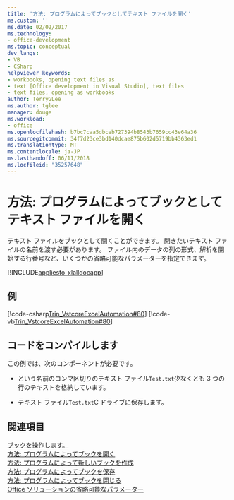 ```yaml
---
title: '方法: プログラムによってブックとしてテキスト ファイルを開く'
ms.custom: ''
ms.date: 02/02/2017
ms.technology:
- office-development
ms.topic: conceptual
dev_langs:
- VB
- CSharp
helpviewer_keywords:
- workbooks, opening text files as
- text [Office development in Visual Studio], text files
- text files, opening as workbooks
author: TerryGLee
ms.author: tglee
manager: douge
ms.workload:
- office
ms.openlocfilehash: b7bc7caa5dbceb727394b8543b7659cc43e64a36
ms.sourcegitcommit: 34f7d23ce3bd140dcae875b602d5719bb4363ed1
ms.translationtype: MT
ms.contentlocale: ja-JP
ms.lasthandoff: 06/11/2018
ms.locfileid: "35257648"
---
```

# <a name="how-to-programmatically-open-text-files-as-workbooks"></a>方法: プログラムによってブックとしてテキスト ファイルを開く
  テキスト ファイルをブックとして開くことができます。 開きたいテキスト ファイルの名前を渡す必要があります。 ファイル内のデータの列の形式、解析を開始する行番号など、いくつかの省略可能なパラメーターを指定できます。  
  
 [!INCLUDE[appliesto_xlalldocapp](../vsto/includes/appliesto-xlalldocapp-md.md)]  
  
## <a name="example"></a>例  
 [!code-csharp[Trin_VstcoreExcelAutomation#80](../vsto/codesnippet/CSharp/Trin_VstcoreExcelAutomationCS/Sheet1.cs#80)]
 [!code-vb[Trin_VstcoreExcelAutomation#80](../vsto/codesnippet/VisualBasic/Trin_VstcoreExcelAutomation/Sheet1.vb#80)]  
  
## <a name="compile-the-code"></a>コードをコンパイルします  
 この例では、次のコンポーネントが必要です。  
  
-   という名前のコンマ区切りのテキスト ファイル`Test.txt`少なくとも 3 つの行のテキストを格納しています。  
  
-   テキスト ファイル`Test.txt`C ドライブに保存します。  
  
## <a name="see-also"></a>関連項目  
 [ブックを操作します。](../vsto/working-with-workbooks.md)   
 [方法: プログラムによってブックを開く](../vsto/how-to-programmatically-open-workbooks.md)   
 [方法: プログラムによって新しいブックを作成](../vsto/how-to-programmatically-create-new-workbooks.md)   
 [方法: プログラムによってブックを保存](../vsto/how-to-programmatically-save-workbooks.md)   
 [方法: プログラムによってブックを閉じる](../vsto/how-to-programmatically-close-workbooks.md)   
 [Office ソリューションの省略可能なパラメーター](../vsto/optional-parameters-in-office-solutions.md)  
  
  